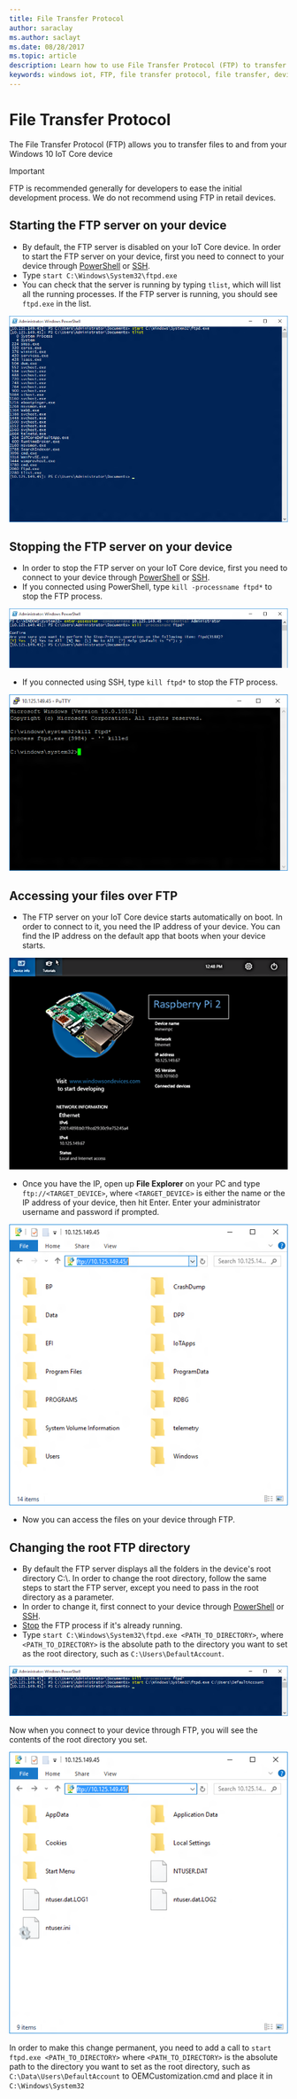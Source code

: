```yaml
---
title: File Transfer Protocol
author: saraclay
ms.author: saclayt
ms.date: 08/28/2017
ms.topic: article
description: Learn how to use File Transfer Protocol (FTP) to transfer files to and from your devices.
keywords: windows iot, FTP, file transfer protocol, file transfer, devices
---
```


# File Transfer Protocol
The File Transfer Protocol (FTP) allows you to transfer files to and from your Windows 10 IoT Core device

> [!IMPORTANT]
> FTP is recommended generally for developers to ease the initial development process. We do not recommend using FTP in retail devices.

## Starting the FTP server on your device
* By default, the FTP server is disabled on your IoT Core device.  In order to start the FTP server on your device, first you need to connect to your device through [PowerShell](../connect-your-device/PowerShell.md) or [SSH](../connect-your-device/SSH.md).
* Type `start C:\Windows\System32\ftpd.exe`
* You can check that the server is running by typing `tlist`, which will list all the running processes.  If the FTP server is running, you should see `ftpd.exe` in the list.

![FTP Start](../media/ftp/ftp_start.png)

## Stopping the FTP server on your device<a name="stopftp"/>
* In order to stop the FTP server on your IoT Core device, first you need to connect to your device through [PowerShell](../connect-your-device/PowerShell.md) or [SSH](../connect-your-device/SSH.md).
* If you connected using PowerShell, type `kill -processname ftpd*` to stop the FTP process.

![FTP PowerShell Stop](../media/ftp/ftp_kill_powershell.png)

* If you connected using SSH, type `kill ftpd*` to stop the FTP process.

![FTP SSH Stop](../media/ftp/ftp_kill_ssh.png)

## Accessing your files over FTP
* The FTP server on your IoT Core device starts automatically on boot.  In order to connect to it, you need the IP address of your device.  You can find the IP address on the default app that boots when your device starts.

![DefaultApp on Windows IoT Core](../media/ftp/DefaultApp.png)

* Once you have the IP, open up **File Explorer** on your PC and type `ftp://<TARGET_DEVICE>`, where `<TARGET_DEVICE>` is either the name or the IP address of your device, then hit Enter.  Enter your administrator username and password if prompted.

![FTP explorer](../media/ftp/ftp_explorer.png)

* Now you can access the files on your device through FTP.

## Changing the root FTP directory
* By default the FTP server displays all the folders in the device's root directory C:\\.  In order to change the root directory, follow the same steps to start the FTP server, except you need to pass in the root directory as a parameter.
* In order to change it, first connect to your device through [PowerShell](../connect-your-device/PowerShell.md) or [SSH](../connect-your-device/SSH.md).
* [Stop](#stopftp) the FTP process if it's already running.
* Type `start C:\Windows\System32\ftpd.exe <PATH_TO_DIRECTORY>`, where `<PATH_TO_DIRECTORY>` is the absolute path to the directory you want to set as the root directory, such as `C:\Users\DefaultAccount`.

![FTP Start with Parameter](../media/ftp/ftp_start_parameter.png)

Now when you connect to your device through FTP, you will see the contents of the root directory you set.

![FTP explorer with new root directory](../media/ftp/ftp_explorer_parameter.png)

In order to make this change permanent, you need to add
a call to `start ftpd.exe <PATH_TO_DIRECTORY>` where `<PATH_TO_DIRECTORY>` is the absolute path to the directory you want to set as the root directory, such as `C:\Data\Users\DefaultAccount` to OEMCustomization.cmd and place it in `C:\Windows\System32`
